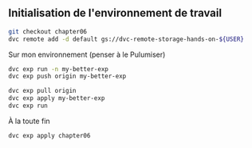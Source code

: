 
## Initialisation de l'environnement de travail

```bash
git checkout chapter06
dvc remote add -d default gs://dvc-remote-storage-hands-on-${USER}
```

Sur mon environnement (penser à le Pulumiser)
```bash
dvc exp run -n my-better-exp
dvc exp push origin my-better-exp
```

```bash
dvc exp pull origin
dvc exp apply my-better-exp
dvc exp run
```

À la toute fin
```bash
dvc exp apply chapter06
```
